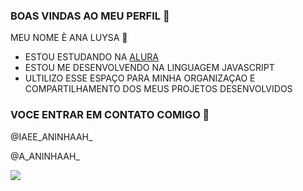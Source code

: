 ### BOAS VINDAS AO MEU PERFIL 👋

MEU NOME È ANA LUYSA 🖤

- ESTOU ESTUDANDO NA [ALURA](https://www.alura.com.br)
- ESTOU ME DESENVOLVENDO NA LINGUAGEM JAVASCRIPT
- ULTILIZO ESSE ESPAÇO PARA MINHA ORGANIZAÇAO E COMPARTILHAMENTO DOS MEUS PROJETOS DESENVOLVIDOS

### VOCE ENTRAR EM CONTATO COMIGO 📧

@IAEE_ANINHAAH_

@A_ANINHAAH_

![](https://media1.tenor.com/m/XV0qgV3MNtMAAAAC/heart-beating.gif)
